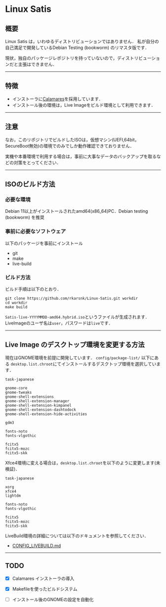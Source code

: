 # Linux Satis
## 概要
Linux Satis は，いわゆるディストリビューションではありません．
私が自分の自己満足で開発しているDebian Testing (bookworm) のリマスタ版です．

現状，独自のパッケージレポジトリを持っていないので，ディストリビューションだと主張はできません．

---
## 特徴
- インストーラに[Calamares](https://calamares.io)を採用しています．
- インストール後の環境は，Live Imageをビルド環境として利用できます．

---
## 注意
なお，このリポジトリでビルドしたISOは，仮想マシン(UEFI,64bit，SecureBoot無効)の環境でのみでしか動作確認できておりません．

実機や本番環境で利用する場合は，事前に大事なデータのバックアップを取るなどの対策をとってください．

---
## ISOのビルド方法
### 必要な環境
Debian 11以上がインストールされたamd64(x86_64)PC．Debian testing (bookworm) を推奨

### 事前に必要なソフトウェア
以下のパッケージを事前にインストール
- git
- make
- live-build

### ビルド方法
ビルド手順は以下のとおり．
```
git clone https://github.com/rkarsnk/Linux-Satis.git workdir
cd workdir
make build
```
`Satis-live-YYYYMMDD-amd64.hybrid.iso`というファイルが生成されます．
LiveImageのユーザ名は`user`，パスワードは`live`です．

---
## Live Image のデスクトップ環境を変更する方法
現在はGNOME環境を前提に開発しています．
`config/package-list/` 以下にある `desktop.list.chroot`にてインストールするデスクトップ環境を選択しています．
``` 
task-japanese

gnome-core
gnome-tweaks
gnome-shell-extensions
gnome-shell-extension-manager
gnome-shell-extension-kimpanel
gnome-shell-extension-dashtodock
gnome-shell-extension-hide-activities

gdm3

fonts-noto
fonts-vlgothic

fcitx5
fcitx5-mozc
fcitx5-skk
```

Xfce4環境に変える場合は，`desktop.list.chroot`を以下のように変更します(未検証)．
```
task-japanese

xorg
xfce4
lightdm

fonts-noto
fonts-vlgothic

fcitx5
fcitx5-mozc
fcitx5-skk
```

LiveBuild環境の詳細については以下のドキュメントを参照してください．
- [CONFIG_LIVEBUILD.md](CONFIG_LIVEBUILD.md)

---
## TODO
- [x] Calamares インストーラの導入
- [x] Makefileを使ったビルドシステム
- [ ] インストール後のGNOMEの設定を自動化

